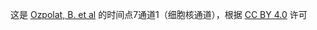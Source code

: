 这是 [Ozpolat, B. et al](https://doi.org/10.5281/zenodo.1063531) 的时间点7通道1（细胞核通道），根据 [CC BY 4.0](https://creativecommons.org/licenses/by/4.0/legalcode) 许可